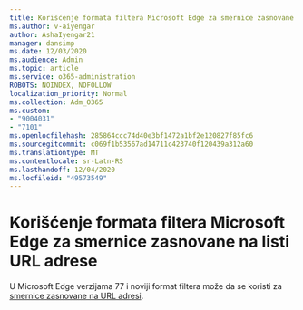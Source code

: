 ```yaml
---
title: Korišćenje formata filtera Microsoft Edge za smernice zasnovane na listi URL adrese
ms.author: v-aiyengar
author: AshaIyengar21
manager: dansimp
ms.date: 12/03/2020
ms.audience: Admin
ms.topic: article
ms.service: o365-administration
ROBOTS: NOINDEX, NOFOLLOW
localization_priority: Normal
ms.collection: Adm_O365
ms.custom:
- "9004031"
- "7101"
ms.openlocfilehash: 285864ccc74d40e3bf1472a1bf2e120827f85fc6
ms.sourcegitcommit: c069f1b53567ad14711c423740f120439a312a60
ms.translationtype: MT
ms.contentlocale: sr-Latn-RS
ms.lasthandoff: 12/04/2020
ms.locfileid: "49573549"
---
```

# <a name="use-microsoft-edges-filter-format-for-url-list-based-policies"></a>Korišćenje formata filtera Microsoft Edge za smernice zasnovane na listi URL adrese

U Microsoft Edge verzijama 77 i noviji format filtera može da se koristi za [smernice zasnovane na URL adresi](https://go.microsoft.com/fwlink/?linkid=2135179).
